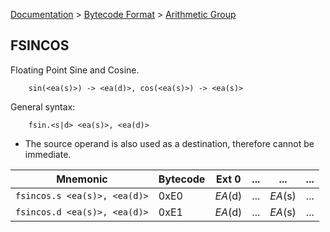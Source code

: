 [Documentation](../../README.md) > [Bytecode Format](../README.md) > [Arithmetic Group](../InstructionsArithmetic.md)

## FSINCOS

Floating Point Sine and Cosine.

        sin(<ea(s)>) -> <ea(d)>, cos(<ea(s)>) -> <ea(s)>

General syntax:

        fsin.<s|d> <ea(s)>, <ea(d)>

* The source operand is also used as a destination, therefore cannot be immediate.

| Mnemonic | Bytecode | Ext 0 | ... | ... | ... |
| - | - | - | - | - | - |
| `fsincos.s <ea(s)>, <ea(d)>` | 0xE0 | *EA*(d) | ... | *EA*(s) | ... |
| `fsincos.d <ea(s)>, <ea(d)>` | 0xE1 | *EA*(d) | ... | *EA*(s) | ... |
